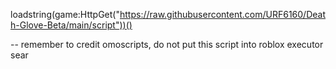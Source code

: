 loadstring(game:HttpGet("https://raw.githubusercontent.com/URF6160/Death-Glove-Beta/main/script"))()

-- remember to credit omoscripts, do not put this script into roblox executor sear

